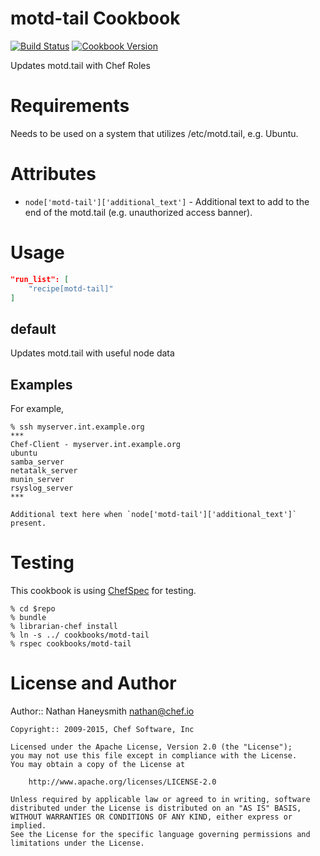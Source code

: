 motd-tail Cookbook
==================

[![Build Status](https://travis-ci.org/opscode-cookbooks/motd-tail.svg?branch=master)](http://travis-ci.org/opscode-cookbooks/motd-tail)
[![Cookbook Version](https://img.shields.io/cookbook/v/motd-tail.svg)](https://supermarket.chef.io/cookbooks/motd-tail)

Updates motd.tail with Chef Roles

Requirements
============

Needs to be used on a system that utilizes /etc/motd.tail, e.g. Ubuntu.

Attributes
==========

* `node['motd-tail']['additional_text']` - Additional text to add to the end
  of the motd.tail (e.g. unauthorized access banner).

Usage
=====

```json
"run_list": [
    "recipe[motd-tail]"
]
```

default
----

Updates motd.tail with useful node data

Examples
--------

For example,

    % ssh myserver.int.example.org
    ***
    Chef-Client - myserver.int.example.org
    ubuntu
    samba_server
    netatalk_server
    munin_server
    rsyslog_server
    ***

    Additional text here when `node['motd-tail']['additional_text']` present.

Testing
=====

This cookbook is using [ChefSpec](https://github.com/acrmp/chefspec) for testing.

    % cd $repo
    % bundle
    % librarian-chef install
    % ln -s ../ cookbooks/motd-tail
    % rspec cookbooks/motd-tail

License and Author
==================

Author:: Nathan Haneysmith <nathan@chef.io>

```text
Copyright:: 2009-2015, Chef Software, Inc

Licensed under the Apache License, Version 2.0 (the "License");
you may not use this file except in compliance with the License.
You may obtain a copy of the License at

    http://www.apache.org/licenses/LICENSE-2.0

Unless required by applicable law or agreed to in writing, software
distributed under the License is distributed on an "AS IS" BASIS,
WITHOUT WARRANTIES OR CONDITIONS OF ANY KIND, either express or implied.
See the License for the specific language governing permissions and
limitations under the License.
```
